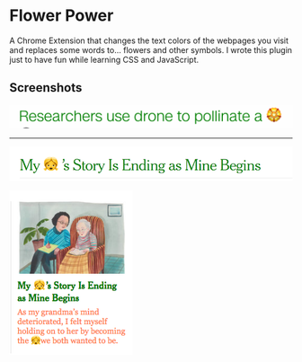Flower Power
============================================================================================

A Chrome Extension that changes the text colors of the webpages you visit and replaces some words to... flowers and other symbols.
I wrote this plugin just to have fun while learning CSS and JavaScript.

Screenshots
----------------------------------------------------------------------------------------------

![alt text](/screenshots/title.png)

-----------------------------------------------------------------------------------------------


![alt text](/screenshots/title2.png)

![alt text](/screenshots/grandma.png)


